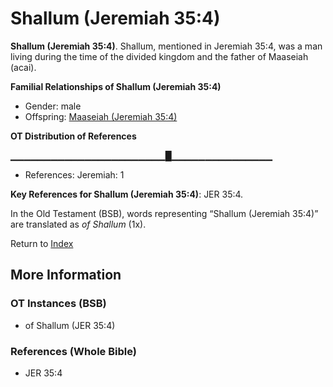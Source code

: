 # Shallum (Jeremiah 35:4)
**Shallum (Jeremiah 35:4)**. 
Shallum, mentioned in Jeremiah 35:4, was a man living during the time of the divided kingdom and the father of Maaseiah (acai). 




**Familial Relationships of Shallum (Jeremiah 35:4)**


* Gender: male
* Offspring: [Maaseiah (Jeremiah 35:4)](Maaseiah.20.md)


**OT Distribution of References**

▁▁▁▁▁▁▁▁▁▁▁▁▁▁▁▁▁▁▁▁▁▁▁█▁▁▁▁▁▁▁▁▁▁▁▁▁▁▁
* References: Jeremiah: 1



**Key References for Shallum (Jeremiah 35:4)**: 
JER 35:4. 


In the Old Testament (BSB), words representing “Shallum (Jeremiah 35:4)” are translated as 
*of Shallum* (1x). 




Return to [Index](00-Index.md)

## More Information

### OT Instances (BSB)

* of Shallum (JER 35:4)



### References (Whole Bible)

* JER 35:4




